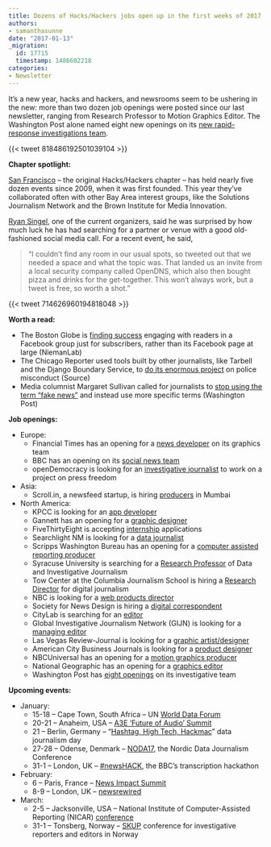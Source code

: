 ```yaml
---
title: Dozens of Hacks/Hackers jobs open up in the first weeks of 2017
authors:
- samanthasunne
date: "2017-01-13"
_migration:
  id: 17715
  timestamp: 1486602218
categories:
- Newsletter
---
```


It&#8217;s a new year, hacks and hackers, and newsrooms seem to be ushering in the new: more than two dozen job openings were posted since our last newsletter, ranging from Research Professor to Motion Graphics Editor. The Washington Post alone named eight new openings on its [new rapid-response investigations team][1].

{{< tweet 818486192501039104 >}}

**Chapter spotlight:**

[San Francisco][2] &#8211; the original Hacks/Hackers chapter &#8211; has held nearly five dozen events since 2009, when it was first founded. This year they&#8217;ve collaborated often with other Bay Area interest groups, like the Solutions Journalism Network and the Brown Institute for Media Innovation.

[Ryan Singel][3], one of the current organizers, said he was surprised by how much luck he has had searching for a partner or venue with a good old-fashioned social media call. For a recent event, he said,

> &#8220;I couldn&#8217;t find any room in our usual spots, so tweeted out that we needed a space and what the topic was. That landed us an invite from a local security company called OpenDNS, which also then bought pizza and drinks for the get-together. This won&#8217;t always work, but a tweet is free, so worth a shot.&#8221;

{{< tweet 714626960194818048 >}}

**Worth a read:**

  * The Boston Globe is [finding success][4] engaging with readers in a Facebook group just for subscribers, rather than its Facebook page at large (NiemanLab)
  * The Chicago Reporter used tools built by other journalists, like Tarbell and the Django Boundary Service, to [do its enormous project][5] on police misconduct (Source)
  * Media columnist Margaret Sullivan called for journalists to [stop using the term &#8220;fake news&#8221;][6] and instead use more specific terms (Washington Post)

**Job openings:**

  * Europe: 
      * Financial Times has an opening for a [news developer][7] on its graphics team
      * BBC has an opening on its [social news team][8]
      * openDemocracy is looking for an [investigative journalist][9] to work on a project on press freedom
  * Asia: 
      * Scroll.in, a newsfeed startup, is hiring [producers][10] in Mumbai
  * North America: 
      * KPCC is looking for an [app developer][11]
      * Gannett has an opening for a [graphic designer][12]
      * FiveThirtyEight is accepting [internship][13] applications
      * Searchlight NM is looking for a [data journalist][14]
      * Scripps Washington Bureau has an opening for a [computer assisted reporting producer][15]
      * Syracuse University is searching for a [Research Professor][16] of Data and Investigative Journalism
      * Tow Center at the Columbia Journalism School is hiring a [Research Director][17] for digital journalism
      * NBC is looking for a [web products director][18]
      * Society for News Design is hiring a [digital correspondent][19]
      * CityLab is searching for an [editor][20]
      * Global Investigative Journalism Network (GIJN) is looking for a [managing editor][21]
      * Las Vegas Review-Journal is looking for a [graphic artist/designer][22]
      * American City Business Journals is looking for a [product designer][23]
      * NBCUniversal has an opening for a [motion graphics producer][24]
      * National Geographic has an opening for a [graphics editor][25]
      * Washington Post has [eight openings][1] on its investigative team

**Upcoming events:**

  * January: 
      * 15-18 &#8211; Cape Town, South Africa &#8211; UN [World Data Forum][26]
      * 20-21 &#8211; Anaheim, USA &#8211; [A3E &#8216;Future of Audio&#8217; Summit][27]
      * 21 &#8211; Berlin, Germany &#8211; &#8220;[Hashtag, High Tech, Hackmac][28]&#8221; data journalism day
      * 27-28 &#8211; Odense, Denmark &#8211; [NODA17][29], the Nordic Data Journalism Conference
      * 31-1 &#8211; London, UK &#8211; [#newsHACK][30], the BBC&#8217;s transcription hackathon
  * February: 
      * 6 &#8211; Paris, France &#8211; [News Impact Summit][31]
      * 8-9 &#8211; London, UK &#8211; [newsrewired][32]
  * March: 
      * 2-5 &#8211; Jacksonville, USA &#8211; National Institute of Computer-Assisted Reporting (NICAR) [conference][33]
      * 31-1 &#8211; Tonsberg, Norway &#8211; [SKUP][34] conference for investigative reporters and editors in Norway

 [1]: http://washpostpr.tumblr.com/post/155627106137/job-postings-rapid-response-investigative-team
 [2]: https://www.meetup.com/hacksandhackers/
 [3]: https://twitter.com/rsingel
 [4]: http://www.niemanlab.org/2017/01/with-its-subscribers-facebook-group-the-boston-globe-is-mining-the-stickiest-corners-of-the-platform/?utm_source=API+Need+to+Know+newsletter&utm_campaign=0880989981-EMAIL_CAMPAIGN_2017_01_09&utm_medium=email&utm_term=0_e3bf78af04-0880989981-38065925
 [5]: https://source.opennews.org/en-US/articles/how-we-made-settling-misconduct/
 [6]: https://www.washingtonpost.com/lifestyle/style/its-time-to-retire-the-tainted-term-fake-news/2017/01/06/a5a7516c-d375-11e6-945a-76f69a399dd5_story.html?utm_term=.96020621013b
 [7]: https://t.co/AQeNJ92eWK
 [8]: https://t.co/8Au2tMdbJW
 [9]: https://www.opendemocracy.net/job-senior-investigative-journalist
 [10]: https://hackpack.press/feed/snap/2322
 [11]: https://americanpublicmedia.applicantpro.com/jobs/505636.html
 [12]: https://850.dayforcehcm.com/CandidatePortal/en-US/gannett/Posting/View/1441
 [13]: https://fivethirtyeight.com/features/were-hiring-summer-interns/
 [14]: http://ire.org/jobs/job/937/
 [15]: http://ire.org/jobs/job/935/
 [16]: http://ire.org/jobs/job/917/
 [17]: https://www.mediabistro.com/jobs/description/351264/research-director-digital-journalism-/?LinkSource=TopJob
 [18]: https://www.linkedin.com/jobs/view/245969403
 [19]: http://www.snd.org/2017/01/the-society-for-news-design-is-hiring-a-digital-correspondent/
 [20]: http://atlanticmedia.theresumator.com/apply/jobs/details/7hDJak
 [21]: http://gijn.org/work-with-us-2/
 [22]: http://snd.org/jobs/view/graphic-artistdesigner/
 [23]: https://www.linkedin.com/jobs/view/233899149
 [24]: http://snd.org/jobs/view/motion-graphics-producer-nbc-owned-stations-online-properties/
 [25]: http://www.foxcareers.com/Search/JobDetail/FNG0005868?organization=National+Geographic+Partners
 [26]: http://undataforum.org/
 [27]: http://womenwhocode.us7.list-manage2.com/track/click?u=e75be710ba1a2eb0df9d82ca4&id=f20ea9bbbf&e=4a371c5485
 [28]: http://dju.verdi.de/journalistentag
 [29]: http://noda2017.dk/
 [30]: https://www.eventbrite.co.uk/e/newshack-transcriptor-tickets-30243581366
 [31]: https://newsimpact.io/summits/news-impact-summit-paris
 [32]: https://www.newsrewired.com/agenda-february17/
 [33]: http://ire.org/conferences/nicar2017/
 [34]: https://skup2017aschedorg.sched.com/